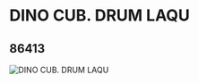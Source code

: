 # DINO CUB. DRUM LAQU
## 86413
![DINO CUB. DRUM LAQU](https://lc-www-live-s.legocdn.com/media/bricks/5/2/4550123.jpg)